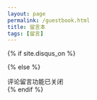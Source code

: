 ```yaml
---
layout: page
permalink: /guestbook.html
title: 留言本
tags: [留言]
---
```

{% if site.disqus_on %}
  <!-- disqus 评论框 start -->
  <div class="comment">
      <div id="disqus_thread" class="disqus-thread"></div>
  </div>
  <!-- disqus 评论框 end -->

  <!-- disqus 公共JS代码 start (一个网页只需插入一次) -->
  <script type="text/javascript">
      /* * * CONFIGURATION VARIABLES * * */
      var disqus_shortname = "{{site.disqus_username}}";
      var disqus_identifier = "{{page.id}}";
      var disqus_url = "{{site.url}}{{page.url}}";

      (function() {
          var dsq = document.createElement('script'); dsq.type = 'text/javascript'; dsq.async = true;
          dsq.src = '//' + disqus_shortname + '.disqus.com/embed.js';
          (document.getElementsByTagName('head')[0] || document.getElementsByTagName('body')[0]).appendChild(dsq);
      })();
  </script>
  <!-- disqus 公共JS代码 end -->
{% else %}
  <div class="comment-tips">评论留言功能已关闭</div>
{% endif %}